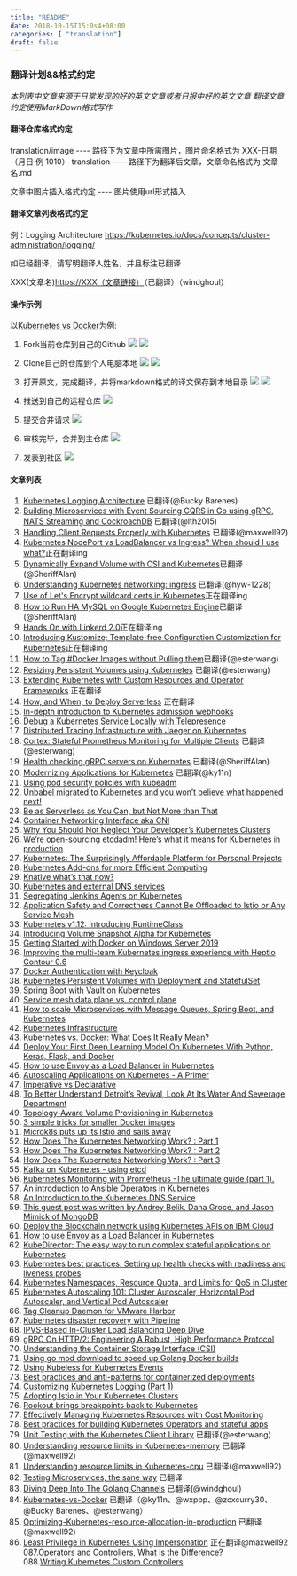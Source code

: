 ```yaml
---
title: "README" 
date: 2018-10-15T15:0s4+08:00
categories: [ "translation"]
draft: false
---
```

###  翻译计划&&格式约定

*本列表中文章来源于日常发现的好的英文文章或者日报中好的英文文章*
*翻译文章约定使用MarkDown格式写作*

#### 翻译仓库格式约定
translation/image ---- 路径下为文章中所需图片，图片命名格式为 XXX-日期（月日 例 1010）
translation ---- 路径下为翻译后文章，文章命名格式为 文章名.md

文章中图片插入格式约定 ---- 图片使用url形式插入
#### 翻译文章列表格式约定
例：Logging Architecture <https://kubernetes.io/docs/concepts/cluster-administration/logging/>

如已经翻译，请写明翻译人姓名，并且标注已翻译

XXX(文章名)<https://XXX（文章链接）>（已翻译）（windghoul）

#### 操作示例
以[Kubernetes vs Docker](https://www.sumologic.com/blog/kubernetes-vs-docker/)为例:

1. Fork当前仓库到自己的Github
![](https://github.com/caas-one/news.caas.one/blob/master/translation/images/fork-it.jpg)
![](https://github.com/caas-one/news.caas.one/blob/master/translation/images/forking-it.jpg)

2. Clone自己的仓库到个人电脑本地
![](https://github.com/caas-one/news.caas.one/blob/master/translation/images/clone-it.jpg)
![](https://github.com/caas-one/news.caas.one/blob/master/translation/images/cloning-it.jpg)

3. 打开原文，完成翻译，并将markdown格式的译文保存到本地目录
![](https://github.com/caas-one/news.caas.one/blob/master/translation/images/translate-then-save.jpg)
![](https://github.com/caas-one/news.caas.one/blob/master/translation/images/translating-and-save.jpg)

4. 推送到自己的远程仓库
![](https://github.com/caas-one/news.caas.one/blob/master/translation/images/translating-then-save.jpg)

5. 提交合并请求
![](https://github.com/caas-one/news.caas.one/blob/master/translation/images/submitting-merge-request.jpg)

6. 审核完毕，合并到主仓库
![](https://github.com/caas-one/news.caas.one/blob/master/translation/images/reviewing.jpg)

7. 发表到社区
![](publish-to-community.png)

#### 文章列表

1. [Kubernetes Logging Architecture](https://kubernetes.io/docs/concepts/cluster-administration/logging/) 已翻译(@Bucky Barenes)
2. [Building Microservices with Event Sourcing CQRS in Go using gRPC, NATS Streaming and CockroachDB](https://medium.com/@shijuvar/building-microservices-with-event-sourcing-cqrs-in-go-using-grpc-nats-streaming-and-cockroachdb-98) 已翻译(@lth2015)
3. [Handling Client Requests Properly with Kubernetes](https://freecontent.manning.com/handling-client-requests-properly-with-kubernetes/) 已翻译(@maxwell92)
4. [Kubernetes NodePort vs LoadBalancer vs Ingress? When should I use what?](https://medium.com/google-cloud/kubernetes-nodeport-vs-loadbalancer-vs-ingress-when-should-i-use-what-922f010849e0)正在翻译ing
5. [Dynamically Expand Volume with CSI and Kubernetes](https://kubernetes.io/blog/2018/08/02/ally-expand-volume-with-csi-and-kubernetes/)已翻译(@SheriffAlan)
6. [Understanding Kubernetes networking: ingress](https://medium.com/google-cloud/understanding-kubernetes-networking-ingress-1bc341c84078) 已翻译(@hyw-1228)
7. [Use of Let's Encrypt wildcard certs in Kubernetes](https://rimusz.net/lets-encrypt-wildcard-certs-in-kubernetes/)正在翻译ing
8. [How to Run HA MySQL on Google Kubernetes Engine](https://portworx.com/run-ha-mysql-google-kubernetes-engine/)已翻译(@SheriffAlan)
9. [Hands On with Linkerd 2.0](https://kubernetes.io/blog/2018/09/18/hands-on-with-linkerd-2.0/)正在翻译ing
10. [Introducing Kustomize; Template-free Configuration Customization for Kubernetes](https://kubernetes.io/blog/2018/05/29/introducing-kustomize-template-free-configuration-customization-for-kubernetes/)正在翻译ing
11. [How to Tag #Docker Images without Pulling them](https://dille.name/blog/2018/09/20/how-to-tag-docker-images-without-pulling-them/)已翻译(@esterwang)
12. [Resizing Persistent Volumes using Kubernetes](https://kubernetes.io/blog/2018/07/12/resizing-persistent-volumes-using-kubernetes/) 已翻译(@esterwang)
13. [Extending Kubernetes with Custom Resources and Operator Frameworks](https://speakerdeck.com/ianlewis/extending-kubernetes-with-custom-resources-and-operator-frameworks) 正在翻译
14. [How, and When, to Deploy Serverless](https://thenewstack.io/how-and-when-to-deploy-serverless/) 正在翻译
15. [In-depth introduction to Kubernetes admission webhooks](https://banzaicloud.com/blog/k8s-admission-webhooks/)
16. [Debug a Kubernetes Service Locally with Telepresence](https://articles.microservices.com/debug-a-kubernetes-service-locally-with-telepresence-675eb6e94b09)
17. [Distributed Tracing Infrastructure with Jaeger on Kubernetes](https://medium.com/@masroor.hasan/tracing-infrastructure-with-jaeger-on-kubernetes-6800132a677)
18. [Cortex: Stateful Prometheus Monitoring for Multiple Clients](https://thenewstack.io/cortex-stateful-prometheus-monitoring-for-multiple-clients/) 已翻译(@esterwang)
19. [Health checking gRPC servers on Kubernetes](https://kubernetes.io/blog/2018/10/01/health-checking-grpc-servers-on-kubernetes/) 已翻译(@SheriffAlan)
20. [Modernizing Applications for Kubernetes](https://www.digitalocean.com/community/tutorials/modernizing-applications-for-kubernetes) 已翻译(@ky11n)
21. [Using pod security policies with kubeadm](https://pmcgrath.net/using-pod-security-policies-with-kubeadm)
22. [Unbabel migrated to Kubernetes and you won’t believe what happened next!](https://medium.com/unbabel/unbabel-migrated-to-kubernetes-and-you-wont-believe-what-happened-next-b39f082def1c) 
23. [Be as Serverless as You Can, but Not More than That](https://dzone.com/articles/be-as-serverless-as-you-can-but-not-more-than-that)
24. [Container Networking Interface aka CNI](https://medium.com/@vikram.fugro/container-networking-interface-aka-cni-bdfe23f865cf)
25. [Why You Should Not Neglect Your Developer’s Kubernetes Clusters](https://itnext.io/why-you-should-not-neglect-your-developers-kubernetes-clusters-a658c8ca0e78)
26. [We’re open-sourcing etcdadm! Here’s what it means for Kubernetes in production](https://platform9.com/blog/were-open-sourcing-etcdadm-heres-what-it-means-for-kubernetes-in-production/)
27. [Kubernetes: The Surprisingly Affordable Platform for Personal Projects](http://www.doxsey.net/blog/kubernetes--the-surprisingly-affordable-platform-for-personal-projects)
28. [Kubernetes Add-ons for more Efficient Computing](https://akomljen.com/kubernetes-add-ons-for-more-efficient-computing/)
29. [Knative what’s that now?](https://medium.com/@grapesfrog/knative-whats-that-now-65041e585d3d)
30. [Kubernetes and external DNS services](https://banzaicloud.com/blog/k8s-external-dns-route53/)
31. [Segregating Jenkins Agents on Kubernetes](https://medium.com/@kmadel/segregating-jenkins-agents-on-kubernetes-b2fa9c471423)
32. [Application Safety and Correctness Cannot Be Offloaded to Istio or Any Service Mesh](http://blog.christianposta.com/microservices/application-safety-and-correctness-cannot-be-offloaded-to-istio-or-any-service-mesh/)
33. [Kubernetes v1.12: Introducing RuntimeClass](https://kubernetes.io/blog/2018/10/10/kubernetes-v1.12-introducing-runtimeclass/)
34. [Introducing Volume Snapshot Alpha for Kubernetes](https://kubernetes.io/blog/2018/10/09/introducing-volume-snapshot-alpha-for-kubernetes/)
35. [Getting Started with Docker on Windows Server 2019](https://blog.sixeyed.com/getting-started-with-docker-on-windows-server-2019/)
36. [Improving the multi-team Kubernetes ingress experience with Heptio Contour 0.6](https://blog.heptio.com/improving-the-multi-team-kubernetes-ingress-experience-with-heptio-contour-0-6-55ae0c0cadef)
37. [Docker Authentication with Keycloak](https://developers.redhat.com/blog/2017/10/31/docker-authentication-keycloak/)
38. [Kubernetes Persistent Volumes with Deployment and StatefulSet](https://akomljen.com/kubernetes-persistent-volumes-with-deployment-and-statefulset/)
39. [Spring Boot with Vault on Kubernetes](https://banzaicloud.com/blog/vault-java-spotguide/)
40. [Service mesh data plane vs. control plane](https://blog.envoyproxy.io/service-mesh-data-plane-vs-control-plane-2774e720f7fc)
41. [How to scale Microservices with Message Queues, Spring Boot, and Kubernetes](https://medium.freecodecamp.org/how-to-scale-microservices-with-message-queues-spring-boot-and-kubernetes-f691b7ba3acf)
42. [Kubernetes Infrastructure](https://docs.okd.io/latest/architecture/infrastructure_components/kubernetes_infrastructure.html)
43. [Kubernetes vs. Docker: What Does It Really Mean?](https://www.sumologic.com/blog/devops/kubernetes-vs-docker/)
44. [Deploy Your First Deep Learning Model On Kubernetes With Python, Keras, Flask, and Docker](https://medium.com/analytics-vidhya/deploy-your-first-deep-learning-model-on-kubernetes-with-python-keras-flask-and-docker-575dc07d9e76)
45. [How to use Envoy as a Load Balancer in Kubernetes](https://blog.markvincze.com/how-to-use-envoy-as-a-load-balancer-in-kubernetes/)
46. [Autoscaling Applications on Kubernetes - A Primer](https://blog.tomkerkhove.be/2018/10/08/autoscaling-applications-on-kubernetes-a-primer/)
47. [Imperative vs Declarative](https://medium.com/@dominik.tornow/imperative-vs-declarative-8abc7dcae82e)
48. [To Better Understand Detroit’s Revival, Look At Its Water And Sewerage Department](https://www.forbes.com/sites/oracle/2018/10/09/to-better-understand-detroits-revival-look-at-its-water-and-sewerage-department/#23dd6326d63e)
49. [Topology-Aware Volume Provisioning in Kubernetes](https://kubernetes.io/blog/2018/10/11/topology-aware-volume-provisioning-in-kubernetes/)
50. [3 simple tricks for smaller Docker images](https://medium.com/skills-matter/3-simple-tricks-for-smaller-docker-images-cf2760645621)
51. [Microk8s puts up its Istio and sails away](https://itnext.io/microk8s-puts-up-its-istio-and-sails-away-104c5a16c3c2)
52. [How Does The Kubernetes Networking Work? : Part 1](https://www.level-up.one/kubernetes-networking-pods-levelup/)
53. [How Does The Kubernetes Networking Work? : Part 2](https://www.level-up.one/kubernetes-networking-series-two/)
54. [How Does The Kubernetes Networking Work? : Part 3](https://www.level-up.one/kubernetes-networking-3-level-up/)
55. [Kafka on Kubernetes - using etcd](https://banzaicloud.com/blog/kafka-on-etcd/)
56. [Kubernetes Monitoring with Prometheus -The ultimate guide (part 1).](https://sysdig.com/blog/kubernetes-monitoring-prometheus/)
57. [An introduction to Ansible Operators in Kubernetes](https://opensource.com/article/18/10/ansible-operators-kubernetes)
58. [An Introduction to the Kubernetes DNS Service](https://www.digitalocean.com/community/tutorials/an-introduction-to-the-kubernetes-dns-service)
59. [This guest post was written by Andrey Belik, Dana Groce, and Jason Mimick of MongoDB](https://blog.openshift.com/mongodb-kubernetes-operator/#.W8Y7ugmdw4A.twitter)
60. [Deploy the Blockchain network using Kubernetes APIs on IBM Cloud](https://github.com/IBM/blockchain-network-on-kubernetes)
61. [How to use Envoy as a Load Balancer in Kubernetes](https://blog.markvincze.com/how-to-use-envoy-as-a-load-balancer-in-kubernetes/)
62. [KubeDirector: The easy way to run complex stateful applications on Kubernetes](https://kubernetes.io/blog/2018/10/03/kubedirector-the-easy-way-to-run-complex-stateful-applications-on-kubernetes/)
63. [Kubernetes best practices: Setting up health checks with readiness and liveness probes](https://cloud.google.com/blog/products/gcp/kubernetes-best-practices-setting-up-health-checks-with-readiness-and-liveness-probes)
64. [Kubernetes Namespaces, Resource Quota, and Limits for QoS in Cluster](https://blog.couchbase.com/kubernetes-namespaces-resource-quota-limits-qos-cluster/)
65. [Kubernetes Autoscaling 101: Cluster Autoscaler, Horizontal Pod Autoscaler, and Vertical Pod Autoscaler](https://medium.com/magalix/kubernetes-autoscaling-101-cluster-autoscaler-horizontal-pod-autoscaler-and-vertical-pod-2a441d9ad231)
66. [Tag Cleanup Daemon for VMware Harbor](https://github.com/HylandSoftware/Harbor.Tagd)
67. [Kubernetes disaster recovery with Pipeline](https://banzaicloud.com/blog/k8s-disaster-recovery/)
68. [IPVS-Based In-Cluster Load Balancing Deep Dive](https://kubernetes.io/blog/2018/07/09/ipvs-based-in-cluster-load-balancing-deep-dive/)
69. [gRPC On HTTP/2: Engineering A Robust, High Performance Protocol](https://www.cncf.io/blog/2018/08/31/grpc-on-http-2-engineering-a-robust-high-performance-protocol/)
70. [Understanding the Container Storage Interface (CSI)](https://medium.com/google-cloud/understanding-the-container-storage-interface-csi-ddbeb966a3b)
71. [Using go mod download to speed up Golang Docker builds](https://medium.com/@petomalina/using-go-mod-download-to-speed-up-golang-docker-builds-707591336888)
72. [Using Kubeless for Kubernetes Events](https://leebriggs.co.uk/blog/2018/10/16/using-kubeless-for-kubernetes-events.html)
73. [Best practices and anti-patterns for containerized deployments](https://techbeacon.com/best-practices-anti-patterns-containerized-deployments)
74. [Customizing Kubernetes Logging (Part 1)](https://medium.com/uptime-99/adopting-istio-in-your-kubernetes-clusters-a3e28ed6f4b7)
75. [Adopting Istio in Your Kubernetes Clusters](https://medium.com/uptime-99/adopting-istio-in-your-kubernetes-clusters-a3e28ed6f4b7)
76. [Rookout brings breakpoints back to Kubernetes](https://www.rookout.com/pr/rookout_brings_breakpoints_back_to-_kubernetes)
77. [Effectively Managing Kubernetes Resources with Cost Monitoring](https://medium.com/kubecost/effectively-managing-kubernetes-with-cost-monitoring-96b54464e419)
78. [Best practices for building Kubernetes Operators and stateful apps](https://cloud.google.com/blog/products/containers-kubernetes/best-practices-for-building-kubernetes-operators-and-stateful-apps)
79. [Unit Testing with the Kubernetes Client Library](https://matt-rickard.com/kubernetes-unit-testing/) 已翻译(@esterwang)
80. [Understanding resource limits in Kubernetes-memory](https://medium.com/@betz.mark/understanding-resource-limits-in-kubernetes-memory-6b41e9a955f9) 已翻译(@maxwell92)
81. [Understanding resource limits in Kubernetes-cpu](https://medium.com/@betz.mark/understanding-resource-limits-in-kubernetes-memory-6b41e9a955f://medium.com/@betz.mark/understanding-resource-limits-in-kubernetes-cpu-time-9eff74d3161b) 已翻译(@maxwell92)
82. [Testing Microservices, the sane way](https://medium.com/@copyconstruct/testing-microservices-the-sane-way-9bb31d158c16) 已翻译
83. [Diving Deep Into The Golang Channels](https://codeburst.io/diving-deep-into-the-golang-channels-549fd4ed21a8) 已翻译(@windghoul)
84. [Kubernetes-vs-Docker](https://www.sumologic.com/blog/kubernetes-vs-docker/) 已翻译（@ky11n、@wxppp、@zcxcurry30、@Bucky Barenes、@esterwang）
85. [Optimizing-Kubernetes-resource-allocation-in-production](https://opensource.com/article/18/12/optimizing-kubernetes-resource-allocation-production?utm_campaign=intrel) 已翻译(@maxwell92)
86. [Least Privilege in Kubernetes Using Impersonation](https://johnharris.io/2019/08/least-privilege-in-kubernetes-using-impersonation/) 正在翻译@maxwell92  
087.[Operators and Controllers, What is the Difference?](https://octetz.com/posts/k8s-controllers-vs-operators)  
088.[Writing Kubernetes Custom Controllers](https://medium.com/@cloudark/kubernetes-custom-controllers-b6c7d0668fdf)  
